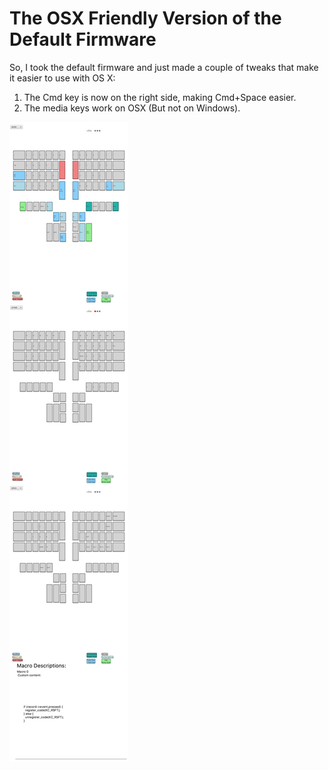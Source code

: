 # The OSX Friendly Version of the Default Firmware

So, I took the default firmware and just made a couple of tweaks that make it easier to use with OS X:

1. The Cmd key is now on the right side, making Cmd+Space easier.
2. The media keys work on OSX (But not on Windows).

![my layout](my_layout_highres.png)
